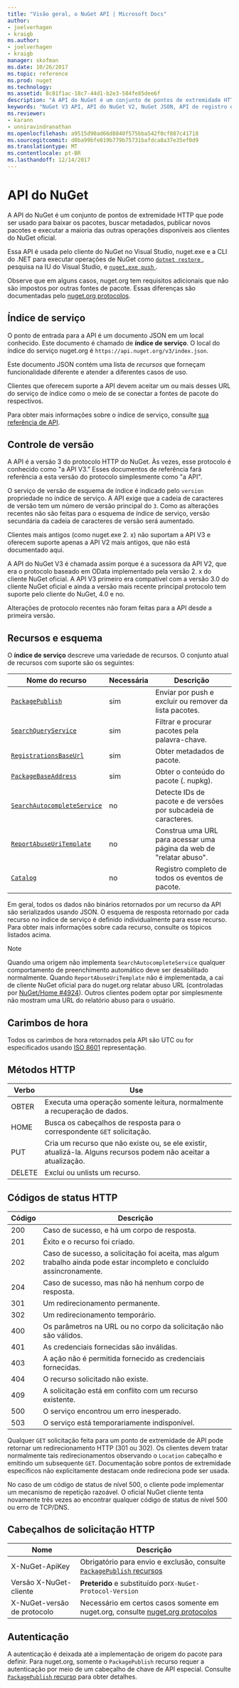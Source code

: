 ```yaml
---
title: "Visão geral, o NuGet API | Microsoft Docs"
author:
- joelverhagen
- kraigb
ms.author:
- joelverhagen
- kraigb
manager: skofman
ms.date: 10/26/2017
ms.topic: reference
ms.prod: nuget
ms.technology: 
ms.assetid: 8c81f1ac-18c7-44d1-b2e3-584fe85dee6f
description: "A API do NuGet é um conjunto de pontos de extremidade HTTP que podem ser usados para baixar os pacotes, buscar metadados, publicar novos pacotes, etc."
keywords: "NuGet V3 API, API do NuGet V2, NuGet JSON, API de registro do NuGet, contêiner simples de API do NuGet, NuGet nupkg API, NuGet metadados API, API de pesquisa NuGet, NuGet push API, NuGe publicar API, NuGet excluir API, NuGet remover da lista de API, o protocolo do NuGet"
ms.reviewer:
- karann
- unniravindranathan
ms.openlocfilehash: a9515d90ad66d8840f575bba542f0cf887c41718
ms.sourcegitcommit: d0ba99bfe019b779b75731bafdca8a37e35ef0d9
ms.translationtype: MT
ms.contentlocale: pt-BR
ms.lasthandoff: 12/14/2017
---
```

# <a name="nuget-api"></a>API do NuGet

A API do NuGet é um conjunto de pontos de extremidade HTTP que pode ser usado para baixar os pacotes, buscar metadados, publicar novos pacotes e executar a maioria das outras operações disponíveis aos clientes do NuGet oficial.

Essa API é usada pelo cliente do NuGet no Visual Studio, nuget.exe e a CLI do .NET para executar operações de NuGet como [ `dotnet restore` ](https://docs.microsoft.com/dotnet/articles/core/preview3/tools/dotnet-restore), pesquisa na IU do Visual Studio, e [ `nuget.exe push` ](../tools/cli-ref-push.md).

Observe que em alguns casos, nuget.org tem requisitos adicionais que não são impostos por outras fontes de pacote. Essas diferenças são documentadas pelo [nuget.org protocolos](nuget-protocols.md).

## <a name="service-index"></a>Índice de serviço

O ponto de entrada para a API é um documento JSON em um local conhecido. Este documento é chamado de **índice de serviço**.
O local do índice do serviço nuget.org é `https://api.nuget.org/v3/index.json`.

Este documento JSON contém uma lista de *recursos* que forneçam funcionalidade diferente e atender a diferentes casos de uso.

Clientes que oferecem suporte a API devem aceitar um ou mais desses URL do serviço de índice como o meio de se conectar a fontes de pacote do respectivos.

Para obter mais informações sobre o índice de serviço, consulte [sua referência de API](service-index.md).

## <a name="versioning"></a>Controle de versão

A API é a versão 3 do protocolo HTTP do NuGet. Às vezes, esse protocolo é conhecido como "a API V3." Esses documentos de referência fará referência a esta versão do protocolo simplesmente como "a API".

O serviço de versão de esquema de índice é indicado pelo `version` propriedade no índice de serviço. A API exige que a cadeia de caracteres de versão tem um número de versão principal do `3`. Como as alterações recentes não são feitas para o esquema de índice de serviço, versão secundária da cadeia de caracteres de versão será aumentado.

Clientes mais antigos (como nuget.exe 2. x) não suportam a API V3 e oferecem suporte apenas a API V2 mais antigos, que não está documentado aqui.

A API do NuGet V3 é chamada assim porque é a sucessora da API V2, que era o protocolo baseado em OData implementado pela versão 2. x do cliente NuGet oficial. A API V3 primeiro era compatível com a versão 3.0 do cliente NuGet oficial e ainda a versão mais recente principal protocolo tem suporte pelo cliente do NuGet, 4.0 e no. 

Alterações de protocolo recentes não foram feitas para a API desde a primeira versão.

## <a name="resources-and-schema"></a>Recursos e esquema

O **índice de serviço** descreve uma variedade de recursos. O conjunto atual de recursos com suporte são os seguintes:

Nome do recurso                                                          | Necessária | Descrição
---------------------------------------------------------------------- | -------- | -----------
[`PackagePublish`](package-publish-resource.md)                        | sim      | Enviar por push e excluir ou remover da lista pacotes.
[`SearchQueryService`](search-query-service-resource.md)               | sim      | Filtrar e procurar pacotes pela palavra-chave.
[`RegistrationsBaseUrl`](registration-base-url-resource.md)            | sim      | Obter metadados de pacote.
[`PackageBaseAddress`](package-base-address-resource.md)               | sim      | Obter o conteúdo do pacote (. nupkg).
[`SearchAutocompleteService`](search-autocomplete-service-resource.md) | no       | Detecte IDs de pacote e de versões por subcadeia de caracteres.
[`ReportAbuseUriTemplate`](report-abuse-resource.md)                   | no       | Construa uma URL para acessar uma página da web de "relatar abuso".
[`Catalog`](catalog-resource.md)                                       | no       | Registro completo de todos os eventos de pacote.

Em geral, todos os dados não binários retornados por um recurso da API são serializados usando JSON. O esquema de resposta retornado por cada recurso no índice de serviço é definido individualmente para esse recurso. Para obter mais informações sobre cada recurso, consulte os tópicos listados acima.

> [!Note]
> Quando uma origem não implementa `SearchAutocompleteService` qualquer comportamento de preenchimento automático deve ser desabilitado normalmente. Quando `ReportAbuseUriTemplate` não é implementada, a cai de cliente NuGet oficial para do nuget.org relatar abuso URL (controladas por [NuGet/Home #4924](https://github.com/NuGet/Home/issues/4924)). Outros clientes podem optar por simplesmente não mostram uma URL do relatório abuso para o usuário.

## <a name="timestamps"></a>Carimbos de hora

Todos os carimbos de hora retornados pela API são UTC ou for especificados usando [ISO 8601](https://www.iso.org/iso-8601-date-and-time-format.html) representação. 

## <a name="http-methods"></a>Métodos HTTP

Verbo   | Use
------ | -----------
OBTER    | Executa uma operação somente leitura, normalmente a recuperação de dados.
HOME   | Busca os cabeçalhos de resposta para o correspondente `GET` solicitação.
PUT    | Cria um recurso que não existe ou, se ele existir, atualizá-la. Alguns recursos podem não aceitar a atualização.
DELETE | Exclui ou unlists um recurso.

## <a name="http-status-codes"></a>Códigos de status HTTP

Código | Descrição
---- | -----
200  | Caso de sucesso, e há um corpo de resposta.
201  | Êxito e o recurso foi criado.
202  | Caso de sucesso, a solicitação foi aceita, mas algum trabalho ainda pode estar incompleto e concluído assincronamente.
204  | Caso de sucesso, mas não há nenhum corpo de resposta.
301  | Um redirecionamento permanente.
302  | Um redirecionamento temporário.
400  | Os parâmetros na URL ou no corpo da solicitação não são válidos.
401  | As credenciais fornecidas são inválidas.
403  | A ação não é permitida fornecido as credenciais fornecidas.
404  | O recurso solicitado não existe.
409  | A solicitação está em conflito com um recurso existente.
500  | O serviço encontrou um erro inesperado.
503  | O serviço está temporariamente indisponível.

Qualquer `GET` solicitação feita para um ponto de extremidade de API pode retornar um redirecionamento HTTP (301 ou 302). Os clientes devem tratar normalmente tais redirecionamentos observando o `Location` cabeçalho e emitindo um subsequente `GET`. Documentação sobre pontos de extremidade específicos não explicitamente destacam onde redireciona pode ser usada.

No caso de um código de status de nível 500, o cliente pode implementar um mecanismo de repetição razoável. O oficial NuGet cliente tenta novamente três vezes ao encontrar qualquer código de status de nível 500 ou erro de TCP/DNS.

## <a name="http-request-headers"></a>Cabeçalhos de solicitação HTTP

Nome                     | Descrição
------------------------ | -----------
X-NuGet-ApiKey           | Obrigatório para envio e exclusão, consulte [ `PackagePublish` recursos](package-publish-resource.md)
Versão X-NuGet-cliente   | **Preterido** e substituído por`X-NuGet-Protocol-Version`
X-NuGet-versão de protocolo | Necessário em certos casos somente em nuget.org, consulte [nuget.org protocolos](NuGet-Protocols.md)

## <a name="authentication"></a>Autenticação

A autenticação é deixada até a implementação de origem do pacote para definir. Para nuget.org, somente o `PackagePublish` recurso requer a autenticação por meio de um cabeçalho de chave de API especial. Consulte [ `PackagePublish` recurso](package-publish-resource.md) para obter detalhes.

